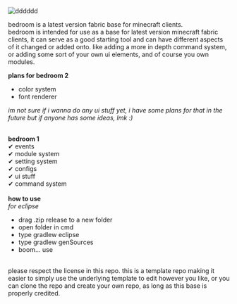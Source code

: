 ![dddddd](https://user-images.githubusercontent.com/69589624/109410126-1623c480-7966-11eb-9bd4-56984a88a6aa.PNG)
                                                                 
bedroom is a latest version fabric base for minecraft clients. <br>
bedroom is intended for use as a base for latest version minecraft fabric clients, it can serve as a good starting tool and can have different aspects of it changed or added onto. like adding a more in depth command system, or adding some sort of your own ui elements, and of course you own modules.

**plans for bedroom 2** <br>
- color system <br>
- font renderer <br>

*im not sure if i wanna do any ui stuff yet, i have some plans for that in the future but if anyone has some ideas, lmk :)* <br>
<br>

**bedroom 1** <br>
✔ events <br>
✔ module system <br>
✔ setting system <br>
✔ configs <br>
✔ ui stuff <br>
✔ command system <br>
<br>
**how to use** <br>
*for eclipse* <br>
- drag .zip release to a new folder
- open folder in cmd
- type gradlew eclipse
- type gradlew genSources
- boom... use

<br>
please respect the license in this repo. this is a template repo making it easier to simply use the underlying template to edit however you like, or you can clone the repo and create your own repo, as long as this base is properly credited. 
